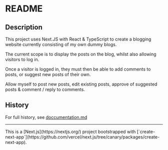 # README

## Description
This project uses Next.JS with React & TypeScript to create a blogging website currently consisting of my own dummy blogs. 

The current scope is to display the posts on the blog, whilst also allowing visitors to log in. 

Once a visitor is logged in, they must then be able to add comments to posts, or suggest new posts of their own. 

Allow myself to post new posts, edit existing posts, approve of suggested posts & comment / reply to comments. 

## History
For full history, see <a href="/doccumentation/doccumentation.md"> doccumentation.md </a>


<hr/>
This is a [Next.js](https://nextjs.org/) project bootstrapped with [`create-next-app`](https://github.com/vercel/next.js/tree/canary/packages/create-next-app).
